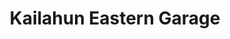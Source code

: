 ---
title: "Kailahun Eastern Garage"
url: /kailahun/kailahun-eastern-garage/
shop: Autowerkstatt
---